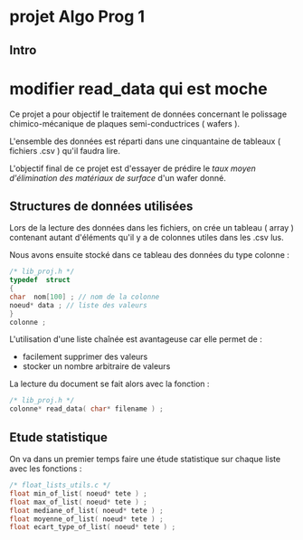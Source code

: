 # projet Algo Prog 1

## Intro

# modifier read_data qui est moche

Ce projet a pour objectif le traitement de données concernant le polissage chimico-mécanique de plaques semi-conductrices ( wafers ).

L'ensemble des données est réparti dans une cinquantaine de tableaux ( fichiers .csv ) qu'il faudra lire.

L'objectif final de ce projet est d'essayer de prédire le *taux moyen d'élimination des matériaux de surface* d'un wafer donné.

## Structures de données utilisées

Lors de la lecture des données dans les fichiers, on crée un tableau ( array ) contenant autant d'éléments qu'il y a de colonnes utiles dans les .csv lus. 

Nous avons ensuite stocké dans ce tableau des données du type colonne :
```c
/* lib_proj.h */
typedef  struct
{
char  nom[100] ; // nom de la colonne
noeud* data ; // liste des valeurs
}
colonne ;
```
L'utilisation d'une liste chaînée est avantageuse car elle permet de :
* facilement supprimer des valeurs 
* stocker un nombre arbitraire de valeurs

 La lecture du document se fait alors avec la fonction :
 ```c
 /* lib_proj.h */
 colonne* read_data( char* filename ) ;
 ```

## Etude statistique

On va dans un premier temps faire une étude statistique sur chaque liste avec les fonctions :
```c
/* float_lists_utils.c */
float min_of_list( noeud* tete ) ;
float max_of_list( noeud* tete ) ;
float mediane_of_list( noeud* tete ) ;
float moyenne_of_list( noeud* tete ) ;
float ecart_type_of_list( noeud* tete ) ;
```
